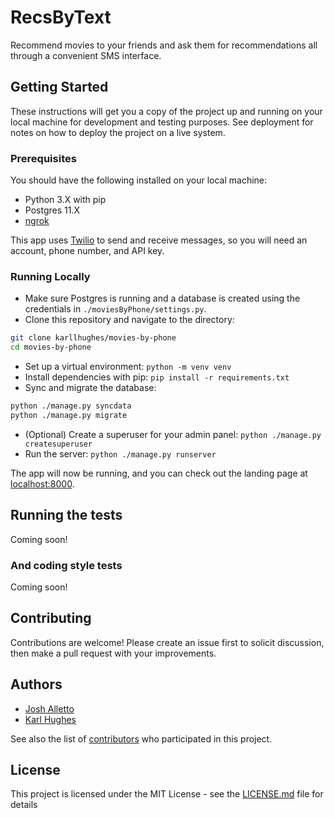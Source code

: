 # RecsByText

Recommend movies to your friends and ask them for recommendations all through a convenient SMS interface.

## Getting Started

These instructions will get you a copy of the project up and running on your local machine for development and testing purposes. See deployment for notes on how to deploy the project on a live system.

### Prerequisites

You should have the following installed on your local machine:

- Python 3.X with pip
- Postgres 11.X
- [ngrok](https://ngrok.com/)

This app uses [Twilio](https://www.twilio.com/) to send and receive messages, so you will need an account, phone number, and API key.

### Running Locally

- Make sure Postgres is running and a database is created using the credentials in `./moviesByPhone/settings.py`.
- Clone this repository and navigate to the directory:

```bash
git clone karllhughes/movies-by-phone
cd movies-by-phone
```

- Set up a virtual environment: `python -m venv venv`
- Install dependencies with pip: `pip install -r requirements.txt`
- Sync and migrate the database:

```bash
python ./manage.py syncdata
python ./manage.py migrate
```

- (Optional) Create a superuser for your admin panel: `python ./manage.py createsuperuser`
- Run the server: `python ./manage.py runserver`

The app will now be running, and you can check out the landing page at [localhost:8000](http://localhost:8000/).

## Running the tests

Coming soon!

### And coding style tests

Coming soon!

## Contributing

Contributions are welcome! Please create an issue first to solicit discussion, then make a pull request with your improvements.

## Authors

- [Josh Alletto](https://github.com/jalletto)
- [Karl Hughes](https://github.com/karllhughes)

See also the list of [contributors](https://github.com/karllhughes/movies-by-phone/contributors) who participated in this project.

## License

This project is licensed under the MIT License - see the [LICENSE.md](LICENSE.md) file for details
